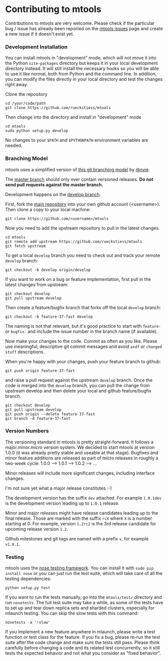 # Contributing to mtools

Contributions to mtools are very welcome. Please check if the particular bug / issue has already been
reported on the [mtools issues](https://github.com/rueckstiess/mtools/issues?state=open) page and create
a new issue if it doesn't exist yet.

### Development Installation

You can install mtools in "development" mode, which will not move it into the Python `site-packages` 
directory but keeps it in your local development directory instead. It will still install the necessary 
hooks so you will be able to use it like normal, both from Python and the command line. In addition,
you can modify the files directly in your local directory and test the changes right away.


Clone the repository
	
	cd /your/code/path
    git clone https://github.com/rueckstiess/mtools

Then change into the directory and install in "development" mode

	cd mtools
	sudo python setup.py develop


No changes to your `$PATH` and `$PYTHONPATH` environment variables are needed.



### Branching Model

mtools uses a simplified version of [this git branching model](http://nvie.com/posts/a-successful-git-branching-model/) 
by [@nvie](https://twitter.com/nvie).

The [master branch](https://github.com/rueckstiess/mtools) should only ever contain versioned releases. **Do not send
pull requests against the master branch.**

Development happens on the [develop branch](https://github.com/rueckstiess/mtools/tree/develop). 

First, fork the [main repository](https://github.com/rueckstiess/mtools) into your own github account (&lt;username&gt;). 
Then clone a copy to your local machine:

    git clone https://github.com/<username>/mtools

Now you need to add the upstream repository to pull in the latest changes.

    cd mtools
    git remote add upstream https://github.com/rueckstiess/mtools
    git fetch upstream

To get a local `develop` branch you need to check out and track your remote `develop` branch:

    git checkout -b develop origin/develop

If you want to work on a bug or feature implementation, first pull in the latest changes from upstream:

    git checkout develop
    git pull upstream develop

Then create a feature/bugfix branch that forks off the local `develop` branch:

    git checkout -b feature-37-fast develop

The naming is not that relevant, but it's good practice to start with `feature-` or `bugfix-` and include the issue number
in the branch name (if available).

Now make your changes to the code. Commit as often as you like. Please use meaningful, descriptive git commit messages and
avoid `asdf` or `changed stuff` descriptions.

When you're happy with your changes, push your feature branch to github: 

    git push origin feature-37-fast

and raise a pull request against the upstream `develop` branch. Once the code is merged into the `develop` branch, 
you can pull the change from upstream develop and then delete your local and github feature/bugfix branch.

    git checkout develop
    git pull upstream develop
    git push origin --delete feature-37-fast
    git branch -d feature-37-fast


### Version Numbers

The versioning standard in mtools is pretty straight-forward. It follows a major.minor.micro version system. We decided to start
mtools at version 1.0.0  (it was already pretty stable and useable at that stage). Bugfixes and minor feature additions are released
as part of micro releases in roughly a two-week cycle:  1.0.0 --> 1.0.1 --> 1.0.2 --> ...

Minor releases will include more significant changes, including interface changes.  

I'm not sure yet what a major release constitutes :-)

The development version has the suffix `dev` attached. For example `1.0.1dev` is the development version leading up to `1.0.1` release.

Minor and major releases might have release candidates leading up to the final release. Those are marked with the suffix `rcX` where `X` 
is a number starting at 0. For example, version `1.2rc2` is the 3rd release candidate for upcoming release version `1.2`.

Github milestones and git tags are named with a prefix `v`, for example `v1.0.1`.


### Testing

mtools uses the [nose testing framework](https://github.com/nose-devs/nose). You can install it with `sudo pip install nose` or 
you can just run the test suite, which will take care of all the testing dependencies:

    python setup.py test

If you want to run the tests manually, go into the `mtools/test/` directory and run `nosetests`. The full test suite may take a while, as
some of the tests have to set up and tear down replica sets and sharded clusters, especially for mlaunch testing. You can skip the slow tests
with this command:

    nosetests -a '!slow'

If you implement a new feature anywhere in mlaunch, please write a test function or test class for the feature. If you fix a bug,
please re-run the test suite after the code change and make sure the tests still pass. Please think carefully before changing
a code and its related test concurrently, so it still tests the expected behavior and not what you consider as "fixed behavior".


